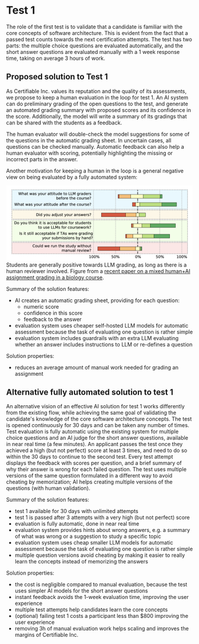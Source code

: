 
# Test 1

The role of the first test is to validate that a candidate is familiar with the core concepts of software architecture. This is evident from the fact that a passed test counts towards the next certification attempts. The test has two parts: the multiple choice questions are evaluated automatically, and the short answer questions are evaluated manually with a 1 week response time, taking on average 3 hours of work.


## Proposed solution to Test 1

As Certifiable Inc. values its reputation and the quality of its assessments, we propose to keep a human evaluation in the loop for test 1. An AI system can do preliminary grading of the open questions to the test, and generate an automated grading summary with proposed scores and its confidence in the score. Additionally, the model will write a summary of its gradings that can be shared with the students as a feedback.

The human evaluator will double-check the model suggestions for some of the questions in the automatic grading sheet. In uncertain cases, all questions can be checked manually. Automatic feedback can also help a human evaluator with scoring, potentially highlighting the missing or incorrect parts in the answer.

Another motivation for keeping a human in the loop is a general negative view on being evaluated by a fully automated system:

![llm acceptance](llm-acceptance.png)
Students are generally positive towards LLM grading, as long as there is a human reviewer involved. Figure from a [recent paper on a mixed human+AI assignment grading in a biology course](../references.md#llm-acceptance).



Summary of the solution features:

- AI creates an automatic grading sheet, providing for each question: 
    * numeric score
    * confidence in this score
    * feedback to the answer
- evaluation system uses cheaper self-hosted LLM models for automatic assessment because the task of evaluating one question is rather simple
- evaluation system includes guardrails with an extra LLM evaluating whether an answer includes instructions to LLM or re-defines a question

Solution properties:

- reduces an average amount of manual work needed for grading an assignment



## Alternative fully automated solution to test 1

An alternative vision of an effective AI solution for test 1 works differently from the existing flow, while achieving the same goal of validating the candidate's knowledge of the core software architecture concepts. The test is opened continuously for 30 days and can be taken any number of times. Test evaluation is fully automatic using the existing system for multiple choice questions and an AI judge for the short answer questions, available in near real time (a few minutes). An applicant passes the test once they achieved a high (but not perfect) score at least 3 times, and need to do so within the 30 days to continue to the second test. Every test attempt displays the feedback with scores per question, and a brief summary of why their answer is wrong for each failed question. The test uses multiple versions of the same question formulated in a different way to avoid cheating by memorization; AI helps creating multiple versions of the questions (with human validation).


Summary of the solution features:

- test 1 available for 30 days with unlimited attempts
- test 1 is passed after 3 attempts with a very high (but not perfect) score
- evaluation is fully automatic, done in near real time
- evaluation system provides hints about wrong answers, e.g. a summary of what was wrong or a suggestion to study a specific topic
- evaluation system uses cheap smaller LLM models for automatic assessment because the task of evaluating one question is rather simple
- multiple question versions avoid cheating by making it easier to really learn the concepts instead of memorizing the answers

Solution properties:

- the cost is negligible compared to manual evaluation, because the test uses simpler AI models for the short answer questions
- instant feedback avoids the 1-week evaluation time, improving the user experience
- multiple test attempts help candidates learn the core concepts
- (optional) failing test 1 costs a participant less than $800 improving the user experience
- removing 3h of manual evaluation work helps scaling and improves the margins of Certifiable Inc.
